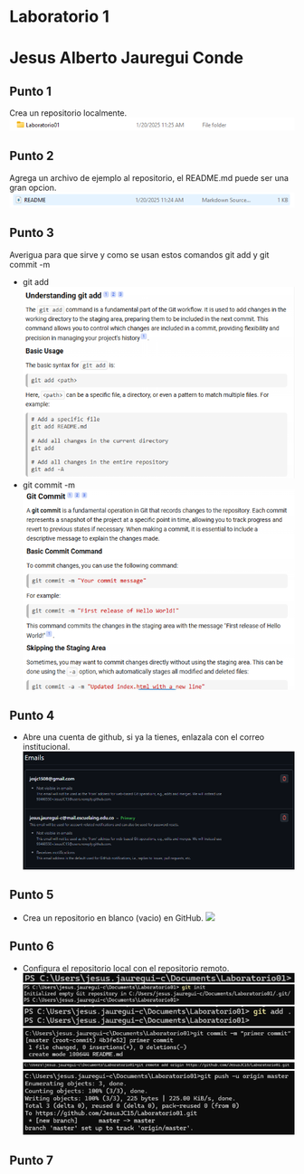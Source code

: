 # Laboratorio 1
# Jesus Alberto Jauregui Conde

## Punto 1
Crea un repositorio localmente.
![](/assets/1.png)

## Punto 2
Agrega un archivo de ejemplo al repositorio, el README.md puede ser una gran opcion.
![](/assets/2.png)

## Punto 3
Averigua para que sirve y como se usan estos comandos git add y git commit -m
- git add
![](/assets/3.1.png)
- git commit -m
![](/assets/3.2.png)

## Punto 4
- Abre una cuenta de github, si ya la tienes, enlazala con el correo institucional.
![](/assets/4.png)

## Punto 5
- Crea un repositorio en blanco (vacio) en GitHub.
![](/5.png)

## Punto 6
- Configura el repositorio local con el repositorio remoto.
![](/assets/6.1.png)
![](/assets/6.2.png)
![](/assets/6.3.png)
![](/assets/6.4.png)
![](/assets/6.5.png)
![](/assets/6.6.png)

## Punto 7
